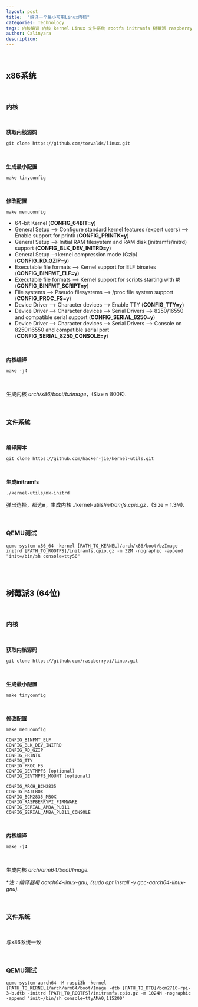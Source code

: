 ```yaml
---
layout: post
title:  "编译一个最小可用Linux内核"
categories: Technology
tags: 内核编译 内核 kernel Linux 文件系统 rootfs initramfs 树莓派 raspberry pi fs ramfs
author: Calinyara
description:
---
```


<br>

## **x86系统**

<br>

### **内核**

<br>

**获取内核源码**

```shell
git clone https://github.com/torvalds/linux.git
```

<br>

**生成最小配置**

```shell
make tinyconfig
```

<br>

**修改配置**

```
make menuconfig
```

- 64-bit Kernel (**CONFIG_64BIT=y**)
- General Setup --> Configure standard kernel features (expert users) --> Enable support for printk (**CONFIG_PRINTK=y**)
- General Setup --> Initial RAM filesystem and RAM disk (initramfs/initrd) support (**CONFIG_BLK_DEV_INITRD=y**)
- General Setup -->kernel compression mode (Gzip) (**CONFIG_RD_GZIP=y**)
- Executable file formats --> Kernel support for ELF binaries (**CONFIG_BINFMT_ELF=y**)
- Executable file formats --> Kernel support for scripts starting with #! (**CONFIG_BINFMT_SCRIPT=y**)
- File systems --> Pseudo filesystems --> /proc file system support (**CONFIG_PROC_FS=y**)
- Device Driver --> Character devices --> Enable TTY (**CONFIG_TTY=y**)
- Device Driver --> Character devices --> Serial Drivers  --> 8250/16550 and compatible serial support (**CONFIG_SERIAL_8250=y**)
- Device Driver --> Character devices --> Serial Drivers  --> Console on 8250/16550 and compatible serial port (**CONFIG_SERIAL_8250_CONSOLE=y**)

<br>

**内核编译**

```shell
make -j4
```

<br>

生成内核 *arch/x86/boot/bzImage*，(Size ≈ 800K).

<br>

### **文件系统**

<br>

**编译脚本**

```shell
git clone https://github.com/hacker-jie/kernel-utils.git
```

<br>

**生成initramfs**

```shell
./kernel-utils/mk-initrd
```

弹出选择，都选**n**，生成内核 ./kernel-utils/*initramfs.cpio.gz*，(Size ≈ 1.3M).

<br>

### **QEMU测试**

```shell
qemu-system-x86_64 -kernel [PATH_TO_KERNEL]/arch/x86/boot/bzImage -initrd [PATH_TO_ROOTFS]/initramfs.cpio.gz -m 32M -nographic -append "init=/bin/sh console=ttyS0"
```

<br>

<br>

## **树莓派3 (64位)**

<br>

### **内核**

<br>

**获取内核源码**

```shell
git clone https://github.com/raspberrypi/linux.git
```

<br>

**生成最小配置**

```shell
make tinyconfig
```

<br>

**修改配置**

```
make menuconfig
```

```shell
CONFIG_BINFMT_ELF
CONFIG_BLK_DEV_INITRD
CONFIG_RD_GZIP
CONFIG_PRINTK
CONFIG_TTY
CONFIG_PROC_FS
CONFIG_DEVTMPFS (optional)
CONFIG_DEVTMPFS_MOUNT (optional)

CONFIG_ARCH_BCM2835
CONFIG_MAILBOX
CONFIG_BCM2835_MBOX
CONFIG_RASPBERRYPI_FIRMWARE
CONFIG_SERIAL_AMBA_PL011
CONFIG_SERIAL_AMBA_PL011_CONSOLE
```

<br>

**内核编译**

```shell
make -j4
```

<br>

生成内核 *arch/arm64/boot/Image.*



**注：编译器用 aarch64-linux-gnu, (sudo apt install -y gcc-aarch64-linux-gnu).*

<br>

### **文件系统**

<br>

与x86系统一致

<br>

### **QEMU测试**

```shell
qemu-system-aarch64 -M raspi3b -kernel [PATH_TO_KERNEL]/arch/arm64/boot/Image -dtb [PATH_TO_DTB]/bcm2710-rpi-3-b.dtb -initrd [PATH_TO_ROOTFS]/initramfs.cpio.gz -m 1024M -nographic -append "init=/bin/sh console=ttyAMA0,115200"
```

<br>

<!-- Global site tag (gtag.js) - Google Analytics -->

<script async src="https://www.googletagmanager.com/gtag/js?id=UA-66555622-4"></script>
<script>
  window.dataLayer = window.dataLayer || [];
  function gtag(){dataLayer.push(arguments);}
  gtag('js', new Date());
  gtag('config', 'UA-66555622-4');
</script>


<!-- Google tag (gtag.js) -->
<script async src="https://www.googletagmanager.com/gtag/js?id=G-27WH7FZ7KT"></script>
<script>
  window.dataLayer = window.dataLayer || [];
  function gtag(){dataLayer.push(arguments);}
  gtag('js', new Date());

  gtag('config', 'G-27WH7FZ7KT');
</script>